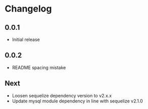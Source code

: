 # Changelog

## 0.0.1

* Initial release

## 0.0.2

* README spacing mistake

## Next

* Loosen sequelize dependency version to v2.x.x
* Update mysql module dependency in line with sequelize v2.1.0
